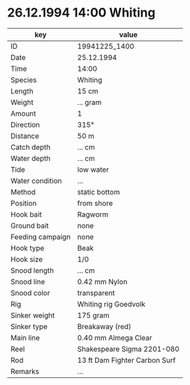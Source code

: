 # 26.12.1994 14:00 Whiting

key | value |
----|-------|
ID | 19941225_1400 |
Date | 25.12.1994 |
Time | 14:00 |
Species | Whiting |
Length | 15 cm |
Weight | ... gram |
Amount | 1 |
Direction | 315° |
Distance | 50 m |
Catch depth | ... cm |
Water depth | ... cm |
Tide | low water |
Water condition | ... |
Method | static bottom |
Position | from shore |
Hook bait | Ragworm |
Ground bait | none |
Feeding campaign | none |
Hook type | Beak |
Hook size | 1/0 |
Snood length | ... cm |
Snood line | 0.42 mm Nylon |
Snood color | transparent |
Rig | Whiting rig Goedvolk |
Sinker weight | 175 gram |
Sinker type | Breakaway (red) |
Main line | 0.40 mm Almega Clear |
Reel | Shakespeare Sigma 2201-080 |
Rod | 13 ft Dam Fighter Carbon Surf |
Remarks | ... |

